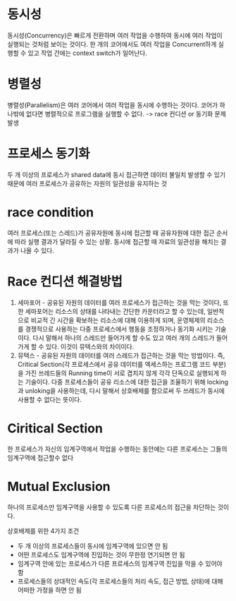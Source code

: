 # 동시성
동시성(Concurrency)은 빠르게 전환하며 여러 작업을 수행하여 동시에 여러 작업이 실행되는 것처럼 보이는 것이다. 한 개의 코어에서도 여러 작업을 Concurrent하게 실행할 수 있고 작업 간에는 context switch가 일어난다.
   
# 병렬성
병렬성(Parallelism)은 여러 코어에서 여러 작업을 동시에 수행하는 것이다. 코어가 하나밖에 없다면 병렬적으로 프로그램을 실행할 수 없다.
-> race 컨디션 or 동기화 문제 발생

# 프로세스 동기화

두 개 이상의 프로세스가 shared data에 동시 접근하면 데이터 불일치 발생할 수 있기 때문에
여러 프로세스가 공유하는 자원의 일관성을 유지하는 것

# race condition

여러 프로세스(또는 스레드)가 공유자원에 동시에 접근할 때 공유자원에 대한 접근 순서에 따라 실행 결과가 달라질 수 있는 상황. 동시에 접근할 때 자료의 일관성을 해치는 결과가 나올 수 있다.

# Race 컨디션 해결방법
1. 세마포어 - 공유된 자원의 데이터를 여러 프로세스가 접근하는 것을 막는 것이다, 또한 세마포어는 리소스의 상태를 나타내는 간단한 카운터라고 할 수 있는데, 일반적으로 비교적 긴 시간을 확보하는 리소스에 대해 이용하게 되며, 운영체제의 리소스를 경쟁적으로 사용하는 다중 프로세스에서 행동을 조정하거나 동기화 시키는 기술이다. 다시 말해서 하나의 스레드만 들어가게 할 수도 있고 여러 개의 스레드가 들어가게 할 수 있다. 이것이 뮤텍스와의 차이이다.
2. 뮤택스 - 공유된 자원의 데이터를 여러 스레드가 접근하는 것을 막는 방법이다. 즉, Critical Section(각 프로세스에서 공유 데이터를 엑세스하는 프로그램 코드 부분)을 가진 쓰레드들의 Running time이 서로 겹치지 않게 각각 단독으로 실행되게 하는 기술이다. 다중 프로세스들이 공유 리소스에 대한 접근을 조율하기 위해 locking과 unloking을 사용하는데, 다시 말해서 상호배제를 함으로써 두 쓰레드가 동시에 사용할 수 없다는 뜻이다. 
# Ciritical Section
한 프로세스가 자신의 임계구역에서 작업을 수행하는 동안에는 다른 프로세스는 그들의 임계구역에 접근할수 없다

# Mutual Exclusion
 
하나의 프로세스만 임계구역을 사용할 수 있도록 다른 프로세스의 접근을 차단하는 것이다.

상호배제를 위한 4가지 조건
- 두 개 이상의 프로세스들이 동시에 임계구역에 있으면 안 됨
- 어떤 프로세스도 임계구역에 진입하는 것이 무한정 연기되면 안 됨
- 임계구역 안에 있는 프로세스가 다른 프로세스의 임계구역 진입을 막을 수 있어야 함
- 프로세스들의 상대적인 속도(각 프로세스들의 처리 속도, 접근 방법, 상태)에 대해 어떠한 가정을 하면 안 됨
